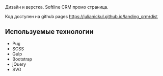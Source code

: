 Дизайн и верстка. Softline CRM промо страница.

Код доступен на github pages 
https://julianickul.github.io/landing_crm/dist


## Используемые технологии
* Pug
* SCSS
* Gulp
* Bootstrap
* jQuery
* SVG
